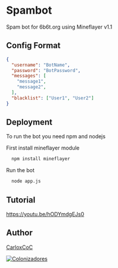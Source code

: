 # Spambot

Spam bot for 6b6t.org using Mineflayer
v1.1


## Config Format

```json
{
  "username": "BotName",
  "password": "BotPassword",
  "messages": [
    "message1", 
    "message2",
  ],
  "blacklist": ["User1", "User2"]
}
```


## Deployment

To run the bot you need npm and nodejs

First install mineflayer module

```bash
  npm install mineflayer
```

Run the bot
```bash
  node app.js
```

## Tutorial
https://youtu.be/hODYmdgEJs0


## Author

 [CarloxCoC](https://www.github.com/CarloxCoC)

[![Colonizadores](https://discordapp.com/api/guilds/688149718995304470/widget.png?style=banner2)](https://discord.gg/2W4r9cxpBM)

